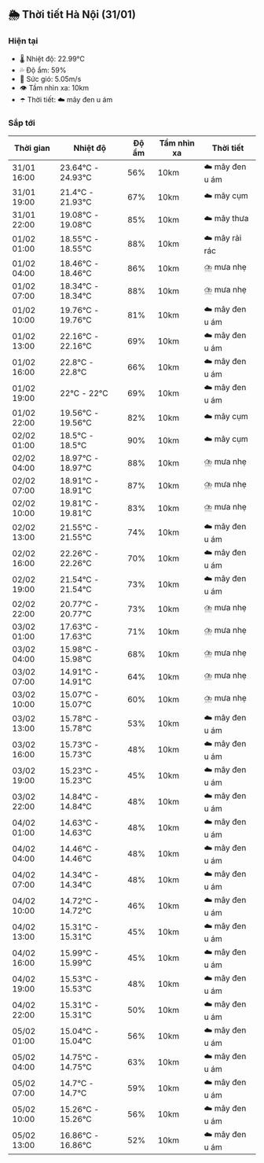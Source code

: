 ## 🌦️ Thời tiết Hà Nội (31/01)

### Hiện tại

- 🌡️ Nhiệt độ: 22.99℃
- 💦 Độ ẩm: 59%
- 💨 Sức gió: 5.05m/s
- 👁️ Tầm nhìn xa: 10km
- ☂️ Thời tiết: ☁️ mây đen u ám

### Sắp tới

| Thời gian | Nhiệt độ | Độ ẩm | Tầm nhìn xa | Thời tiết |
| --- | --- | --- | --- | --- |
| 31/01 16:00 | 23.64℃ - 24.93℃ | 56% | 10km | ☁️ mây đen u ám |
| 31/01 19:00 | 21.4℃ - 21.93℃ | 67% | 10km | ☁️ mây cụm |
| 31/01 22:00 | 19.08℃ - 19.08℃ | 85% | 10km | ☁️ mây thưa |
| 01/02 01:00 | 18.55℃ - 18.55℃ | 88% | 10km | ☁️ mây rải rác |
| 01/02 04:00 | 18.46℃ - 18.46℃ | 86% | 10km | ⛈️ mưa nhẹ |
| 01/02 07:00 | 18.34℃ - 18.34℃ | 88% | 10km | ⛈️ mưa nhẹ |
| 01/02 10:00 | 19.76℃ - 19.76℃ | 81% | 10km | ☁️ mây đen u ám |
| 01/02 13:00 | 22.16℃ - 22.16℃ | 69% | 10km | ☁️ mây đen u ám |
| 01/02 16:00 | 22.8℃ - 22.8℃ | 66% | 10km | ☁️ mây đen u ám |
| 01/02 19:00 | 22℃ - 22℃ | 69% | 10km | ☁️ mây đen u ám |
| 01/02 22:00 | 19.56℃ - 19.56℃ | 82% | 10km | ☁️ mây cụm |
| 02/02 01:00 | 18.5℃ - 18.5℃ | 90% | 10km | ☁️ mây cụm |
| 02/02 04:00 | 18.97℃ - 18.97℃ | 88% | 10km | ⛈️ mưa nhẹ |
| 02/02 07:00 | 18.91℃ - 18.91℃ | 87% | 10km | ⛈️ mưa nhẹ |
| 02/02 10:00 | 19.81℃ - 19.81℃ | 83% | 10km | ⛈️ mưa nhẹ |
| 02/02 13:00 | 21.55℃ - 21.55℃ | 74% | 10km | ☁️ mây đen u ám |
| 02/02 16:00 | 22.26℃ - 22.26℃ | 70% | 10km | ☁️ mây đen u ám |
| 02/02 19:00 | 21.54℃ - 21.54℃ | 73% | 10km | ☁️ mây đen u ám |
| 02/02 22:00 | 20.77℃ - 20.77℃ | 73% | 10km | ⛈️ mưa nhẹ |
| 03/02 01:00 | 17.63℃ - 17.63℃ | 71% | 10km | ⛈️ mưa nhẹ |
| 03/02 04:00 | 15.98℃ - 15.98℃ | 68% | 10km | ⛈️ mưa nhẹ |
| 03/02 07:00 | 14.91℃ - 14.91℃ | 64% | 10km | ⛈️ mưa nhẹ |
| 03/02 10:00 | 15.07℃ - 15.07℃ | 60% | 10km | ⛈️ mưa nhẹ |
| 03/02 13:00 | 15.78℃ - 15.78℃ | 53% | 10km | ☁️ mây đen u ám |
| 03/02 16:00 | 15.73℃ - 15.73℃ | 48% | 10km | ☁️ mây đen u ám |
| 03/02 19:00 | 15.23℃ - 15.23℃ | 45% | 10km | ☁️ mây đen u ám |
| 03/02 22:00 | 14.84℃ - 14.84℃ | 48% | 10km | ☁️ mây đen u ám |
| 04/02 01:00 | 14.63℃ - 14.63℃ | 48% | 10km | ☁️ mây đen u ám |
| 04/02 04:00 | 14.46℃ - 14.46℃ | 48% | 10km | ☁️ mây đen u ám |
| 04/02 07:00 | 14.34℃ - 14.34℃ | 48% | 10km | ☁️ mây đen u ám |
| 04/02 10:00 | 14.72℃ - 14.72℃ | 46% | 10km | ☁️ mây đen u ám |
| 04/02 13:00 | 15.31℃ - 15.31℃ | 45% | 10km | ☁️ mây đen u ám |
| 04/02 16:00 | 15.99℃ - 15.99℃ | 45% | 10km | ☁️ mây đen u ám |
| 04/02 19:00 | 15.53℃ - 15.53℃ | 48% | 10km | ☁️ mây đen u ám |
| 04/02 22:00 | 15.31℃ - 15.31℃ | 50% | 10km | ☁️ mây đen u ám |
| 05/02 01:00 | 15.04℃ - 15.04℃ | 56% | 10km | ☁️ mây đen u ám |
| 05/02 04:00 | 14.75℃ - 14.75℃ | 63% | 10km | ☁️ mây đen u ám |
| 05/02 07:00 | 14.7℃ - 14.7℃ | 59% | 10km | ☁️ mây đen u ám |
| 05/02 10:00 | 15.26℃ - 15.26℃ | 56% | 10km | ☁️ mây đen u ám |
| 05/02 13:00 | 16.86℃ - 16.86℃ | 52% | 10km | ☁️ mây đen u ám |
